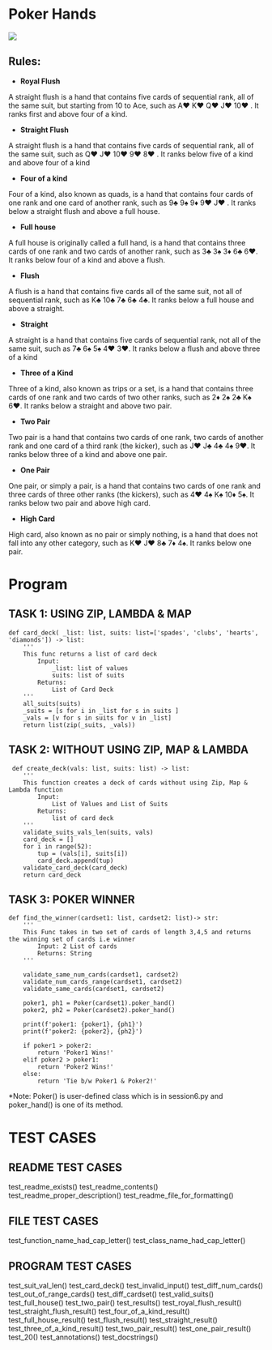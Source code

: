 # Poker Hands

![](https://a1s.unicdn.net/polopoly_fs/1.696321.1595491081!/image/1470891313.jpg)

## Rules: 

* **Royal Flush**

A straight flush is a hand that contains five cards of sequential rank, all of the same suit, but starting from 10 to Ace, such as A♥ K♥ Q♥ J♥ 10♥ . It ranks first and above four of a kind.

* **Straight Flush**

A straight flush is a hand that contains five cards of sequential rank, all of the same suit, such as Q♥ J♥ 10♥ 9♥ 8♥ . It ranks below five of a kind and above four of a kind

* **Four of a kind**

Four of a kind, also known as quads, is a hand that contains four cards of one rank and one card of another rank, such as 9♣ 9♠ 9♦ 9♥ J♥ . It ranks below a straight flush and above a full house.

* **Full house**

A full house is originally called a full hand, is a hand that contains three cards of one rank and two cards of another rank, such as 3♣ 3♠ 3♦ 6♣ 6♥. It ranks below four of a kind and above a flush.

* **Flush**

A flush is a hand that contains five cards all of the same suit, not all of sequential rank, such as K♣ 10♣ 7♣ 6♣ 4♣. It ranks below a full house and above a straight.

* **Straight**

A straight is a hand that contains five cards of sequential rank, not all of the same suit, such as 7♣ 6♠ 5♠ 4♥ 3♥. It ranks below a flush and above three of a kind

* **Three of a Kind**

Three of a kind, also known as trips or a set, is a hand that contains three cards of one rank and two cards of two other ranks, such as 2♦ 2♠ 2♣ K♠ 6♥. It ranks below a straight and above two pair.


* **Two Pair**

Two pair is a hand that contains two cards of one rank, two cards of another rank and one card of a third rank (the kicker), such as J♥ J♣ 4♣ 4♠ 9♥. It ranks below three of a kind and above one pair.

* **One Pair**

One pair, or simply a pair, is a hand that contains two cards of one rank and three cards of three other ranks (the kickers), such as 4♥ 4♠ K♠ 10♦ 5♠. It ranks below two pair and above high card.

* **High Card**

High card, also known as no pair or simply nothing, is a hand that does not fall into any other category, such as K♥ J♥ 8♣ 7♦ 4♠. It ranks below one pair.


# Program

## TASK 1: USING ZIP, LAMBDA & MAP

    def card_deck( _list: list, suits: list=['spades', 'clubs', 'hearts', 'diamonds']) -> list:
        '''
        This func returns a list of card deck
            Input: 
                _list: list of values
                suits: list of suits
            Returns:
                List of Card Deck
        '''
        all_suits(suits) 
        _suits = [s for i in _list for s in suits ]
        _vals = [v for s in suits for v in _list]
        return list(zip(_suits, _vals))
        
        
 ## TASK 2: WITHOUT USING ZIP, MAP & LAMBDA
 
     def create_deck(vals: list, suits: list) -> list:
        '''
        This function creates a deck of cards without using Zip, Map & Lambda function
            Input:
                List of Values and List of Suits
            Returns:
                list of card deck
        '''
        validate_suits_vals_len(suits, vals)
        card_deck = []
        for i in range(52):
            tup = (vals[i], suits[i])
            card_deck.append(tup)
        validate_card_deck(card_deck)
        return card_deck


## TASK 3: POKER WINNER
      
    def find_the_winner(cardset1: list, cardset2: list)-> str:
        '''
        This Func takes in two set of cards of length 3,4,5 and returns the winning set of cards i.e winner
            Input: 2 List of cards
            Returns: String 
        '''

        validate_same_num_cards(cardset1, cardset2)
        validate_num_cards_range(cardset1, cardset2)
        validate_same_cards(cardset1, cardset2)

        poker1, ph1 = Poker(cardset1).poker_hand()
        poker2, ph2 = Poker(cardset2).poker_hand()

        print(f'poker1: {poker1}, {ph1}')
        print(f'poker2: {poker2}, {ph2}')

        if poker1 > poker2:
            return 'Poker1 Wins!'
        elif poker2 > poker1:
            return 'Poker2 Wins!'
        else:
            return 'Tie b/w Poker1 & Poker2!'
            
            
*Note: Poker() is user-defined class which is in session6.py and poker_hand() is one of its method.

# TEST CASES


## README TEST CASES
test_readme_exists()
test_readme_contents()
test_readme_proper_description()
test_readme_file_for_formatting()

## FILE TEST CASES
test_function_name_had_cap_letter()
test_class_name_had_cap_letter()

## PROGRAM TEST CASES
test_suit_val_len()
test_card_deck()
test_invalid_input()
test_diff_num_cards()
test_out_of_range_cards()
test_diff_cardset()
test_valid_suits()
test_full_house()
test_two_pair()
test_results()
test_royal_flush_result()
test_straight_flush_result()
test_four_of_a_kind_result()
test_full_house_result()
test_flush_result()
test_straight_result()
test_three_of_a_kind_result()
test_two_pair_result()
test_one_pair_result()
test_20()
test_annotations()
test_docstrings()


